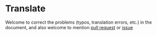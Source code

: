 # Translate

Welcome to correct the problems (typos, translation errors, etc.) in the document, and also welcome to mention [pull request](https://github.com/lucky-design-org/lucky-design/pulls) or [issue](https://github.com/lucky-design-org/lucky-design/issues)
